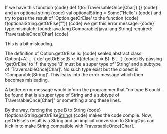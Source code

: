 If we have this function
{code}
def f(to: TraversableOnce[Char]) {}
{code}
and an optional string
{code}
val optionalString = Some("Hello")
{code}
and try to pass the result of 'Option.getOrElse' to the function
{code}
f(optionalString.getOrElse("<none>"))
{code}
we get this error message:
{code}
type mismatch;  found: java.lang.Comparable[java.lang.String]  required: TraversableOnce[Char]
{code}

This is a bit misleading.

The definition of Option.getOrElse is:
{code}
sealed abstract class Option[+A] ... {
  def getOrElse[B >: A](default: => B): B
  ...
} 
{code}
By passing 'getOrElse' to 'f' the type 'B' must be a super type of 'String' and a subtype of 'TraversableOnce[Char]'. No such type exist but the closest is 'Comparable[String]'. This leaks into the error message which then becomes misleading.

A better error message would inform the programmer that "no type B could be found that is a super type of String and a subtype of TraversableOnce[Char]" or something along these lines.

By the way, forcing the type B to String
{code}
f(optionalString.getOrElse[String]("<none>"))
{code}
makes the code compile. Now, getOrElse's result is a String and an implicit conversion to StringOps can kick in to make String compatible with TraversableOnce[Char].

